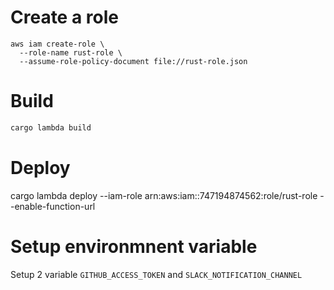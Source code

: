# Create a role

```
aws iam create-role \
  --role-name rust-role \
  --assume-role-policy-document file://rust-role.json
```

# Build
```rust
cargo lambda build  
```

# Deploy

cargo lambda deploy --iam-role arn:aws:iam::747194874562:role/rust-role --enable-function-url


# Setup environmnent variable 



Setup 2 variable `GITHUB_ACCESS_TOKEN` and `SLACK_NOTIFICATION_CHANNEL`
